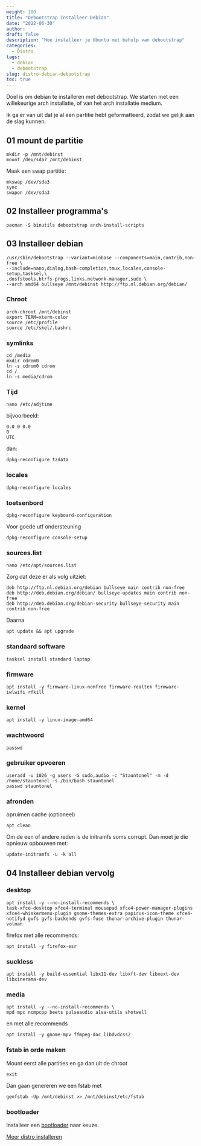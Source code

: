 ```yaml
---
weight: 100
title: "Debootstrap Installeer Debian"
date: "2022-06-30"
author:
draft: false
description: "Hoe installeer je Ubuntu met behulp van debootstrap"
categories:
  - Distro
tags:
  - debian
  - debootstrap
slug: distro-debian-debootstrap
toc: true
---
```


Doel is om debian te installeren met debootstrap. We starten met een willekeurige arch installatie, of van het arch installatie medium.

<!--more-->

Ik ga er van uit dat je al een partitie hebt geformatteerd, zodat we gelijk aan de slag kunnen.

## 01 mount de partitie

    mkdir -p /mnt/debinst
    mount /dev/sda7 /mnt/debinst

Maak een swap partitie:

    mkswap /dev/sda3
    sync
    swapon /dev/sda3

## 02 Installeer programma's

    pacman -S binutils debootstrap arch-install-scripts

## 03 Installeer debian

    /usr/sbin/debootstrap --variant=minbase --components=main,contrib,non-free \
    --include=nano,dialog,bash-completion,tmux,locales,console-setup,tasksel,\
    ,dosfstools,btrfs-progs,links,network-manager,sudo \
    --arch amd64 bullseye /mnt/debinst http://ftp.nl.debian.org/debian/

### Chroot

    arch-chroot /mnt/debinst
    export TERM=xterm-color
    source /etc/profile
    source /etc/skel/.bashrc

### symlinks

    cd /media
    mkdir cdrom0
    ln -s cdrom0 cdrom
    cd /
    ln -s media/cdrom

### Tijd

    nano /etc/adjtime

bijvoorbeeld:

    0.0 0 0.0
    0
    UTC

dan:

    dpkg-reconfigure tzdata

### locales

    dpkg-reconfigure locales

### toetsenbord

    dpkg-reconfigure keyboard-configuration

Voor goede utf ondersteuning

    dpkg-reconfigure console-setup

### sources.list

    nano /etc/apt/sources.list

Zorg dat deze er als volg uitziet:

    deb http://ftp.nl.debian.org/debian bullseye main contrib non-free
    deb http://deb.debian.org/debian/ bullseye-updates main contrib non-free
    deb http://deb.debian.org/debian-security bullseye-security main contrib non-free

Daarna

    apt update && apt upgrade

### standaard software

    tasksel install standard laptop

### firmware

    apt install -y firmware-linux-nonfree firmware-realtek firmware-iwlwifi rfkill

### kernel

    apt install -y linux-image-amd64

### wachtwoord

    passwd

### gebruiker opvoeren

    useradd -u 1026 -g users -G sudo,audio -c "Stauntonel" -m -d /home/stauntonel -s /bin/bash stauntonel
    passwd stauntonel

### afronden

opruimen cache (optioneel)

    apt clean

Om de een of andere reden is de initramfs soms corrupt.
Dan moet je die opnieuw opbouwen met:

    update-initramfs -u -k all

## 04 Installeer debian vervolg

### desktop

    apt install -y --no-install-recommends \
    task-xfce-desktop xfce4-terminal mousepad xfce4-power-manager-plugins xfce4-whiskermenu-plugin gnome-themes-extra papirus-icon-theme xfce4-notifyd gvfs gvfs-backends gvfs-fuse thunar-archive-plugin thunar-volman

firefox met alle recommends:

    apt install -y firefox-esr

### suckless

    apt install -y build-essential libx11-dev libxft-dev libxext-dev libxinerama-dev

### media

    apt install -y --no-install-recommends \
    mpd mpc ncmpcpp beets pulseaudio alsa-utils shotwell

en met alle recommends

    apt install -y gnome-mpv ffmpeg-doc libdvdcss2

### fstab in orde maken

Mount eerst alle partities en ga dan uit de chroot

    exit

Dan gaan genereren we een fstab met

    genfstab -Up /mnt/debinst >> /mnt/debinst/etc/fstab

### bootloader

Installeer een [bootloader](/tags/bootloader) naar keuze.

[Meer distro installeren](/categories/distro)
